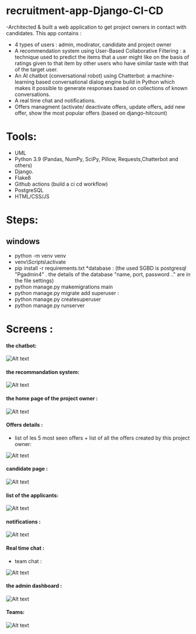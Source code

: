 # recruitment-app-Django-CI-CD

-Architected & built a web application to get project owners in contact with candidates.
This app contains :
* 4 types of users : admin, modirator, candidate and project owner 
* A recommendation system using User-Based Collaborative Filtering : a technique used to predict the items that a user might like on the basis of ratings given to that item by other users who have similar taste with that of the target user.
* An AI chatbot (conversational robot) using Chatterbot: a machine-learning based conversational dialog engine build in Python which makes it possible to generate responses based on collections of known conversations. 
* A real time chat and notifications.
* Offers managment (activate/ deactivate offers, update offers, add new offer, show the most popular offers (based on django-hitcount)


# Tools:
- UML
- Python 3.9 (Pandas, NumPy, SciPy, Pillow, Requests,Chatterbot and others) 
- Django.
- Flake8 
- Github actions (build a ci cd workflow)
- PostgreSQL
- HTML/CSS/JS

# Steps:
## windows
- python -m venv venv
- venv\Scripts\activate
- pip install -r requirements.txt
*database : (the used SGBD is postgresql "Pgadmin4" . the details of the database "name, port, password .." are in the file settings) 
- python manage.py makemigrations main
- python manage.py migrate
add superuser : 
- python manage.py createsuperuser
- python manage.py runserver

# Screens :

#### the chatbot:
<img src="pics/chatbot.PNG" alt="Alt text" title="Optional title">

#### the recommandation system:
<img src="pics/recommandations.PNG" alt="Alt text" title="Optional title">

#### the home page of the project owner :
<img src="pics/projectowner.PNG" alt="Alt text" title="Optional title">

#### Offers details :
* list of les 5 most seen offers + list of all the offers created by this project owner:

<img src="pics/offer.PNG" alt="Alt text" title="Optional title">

#### candidate page :

<img src="pics/offercandi.PNG" alt="Alt text" title="Optional title">

#### list of the applicants:

<img src="pics/interested.PNG" alt="Alt text" title="Optional title">

#### notifications :

<img src="pics/notifications.PNG" alt="Alt text" title="Optional title">

#### Real time chat :

* team chat :
<img src="pics/teamchat.PNG" alt="Alt text" title="Optional title">

#### the admin dashboard :

<img src="pics/admin.PNG" alt="Alt text" title="Optional title">

#### Teams:
<img src="pics/teams.PNG" alt="Alt text" title="Optional title">


